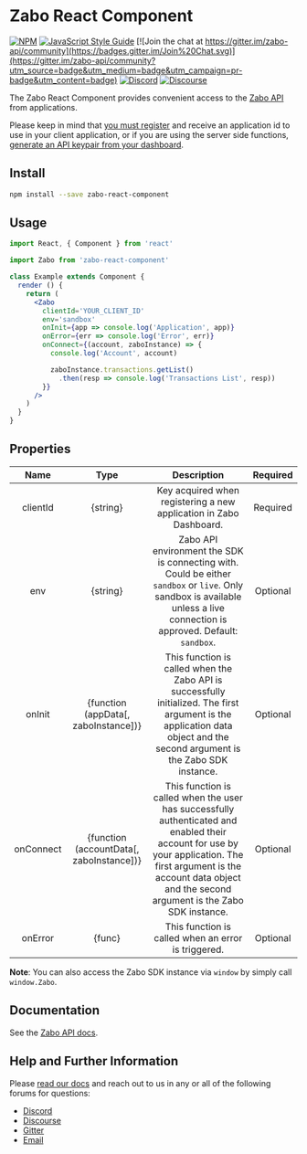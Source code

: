 Zabo React Component
=========================

[![NPM](https://img.shields.io/npm/v/zabo-react-component.svg)](https://www.npmjs.com/package/zabo-react-component) [![JavaScript Style Guide](https://img.shields.io/badge/code_style-standard-brightgreen.svg)](https://standardjs.com) [![Join the chat at https://gitter.im/zabo-api/community](https://badges.gitter.im/Join%20Chat.svg)](https://gitter.im/zabo-api/community?utm_source=badge&utm_medium=badge&utm_campaign=pr-badge&utm_content=badge) [![Discord](https://img.shields.io/discord/533336922970521600)](https://discord.gg/vGHYuUT) [![Discourse](https://img.shields.io/discourse/https/forum.zabo.com/status)](https://forum.zabo.com)  

The Zabo React Component provides convenient access to the [Zabo API](https://zabo.com) from applications.

Please keep in mind that [you must register](https://zabo.com/login) and receive an application id to use in your client application, or if you are using the server side functions, [generate an API keypair from your dashboard](https://zabo.com/dashboard/applications).  

## Install

```bash
npm install --save zabo-react-component
```

## Usage

```jsx
import React, { Component } from 'react'

import Zabo from 'zabo-react-component'

class Example extends Component {
  render () {
    return (
      <Zabo
        clientId='YOUR_CLIENT_ID'
        env='sandbox'
        onInit={app => console.log('Application', app)}
        onError={err => console.log('Error', err)}
        onConnect={(account, zaboInstance) => {
          console.log('Account', account)

          zaboInstance.transactions.getList()
            .then(resp => console.log('Transactions List', resp))
        }}
      />
    )
  }
}
```

## Properties
| Name | Type | Description | Required |
| :---: | :---: | :---: | :---: |
| clientId | {string} | Key acquired when registering a new application in Zabo Dashboard. | Required |
| env | {string} | Zabo API environment the SDK is connecting with. Could be either `sandbox` or `live`. Only sandbox is available unless a live connection is approved. Default: `sandbox`. | Optional |
| onInit | {function (appData[, zaboInstance])} | This function is called when the Zabo API is successfully initialized. The first argument is the application data object and the second argument is the Zabo SDK instance. | Optional |
| onConnect | {function (accountData[, zaboInstance])} | This function is called when the user has successfully authenticated and enabled their account for use by your application. The first argument is the account data object and the second argument is the Zabo SDK instance. | Optional |
| onError | {func} | This function is called when an error is triggered. | Optional |

**Note**: You can also access the Zabo SDK instance via `window` by simply call `window.Zabo`.

## Documentation
See the [Zabo API docs](https://zabo.com/docs).

## Help and Further Information
Please [read our docs](https://zabo.com/docs) and reach out to us in any or all of the following forums for questions:

* [Discord](https://discord.gg/vGHYuUT)
* [Discourse](https://forum.zabo.com)
* [Gitter](https://gitter.im/zabo-api/community)
* [Email](mailto:contact@zabo.com)
